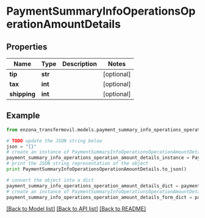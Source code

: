 # PaymentSummaryInfoOperationsOperationAmountDetails


## Properties
Name | Type | Description | Notes
------------ | ------------- | ------------- | -------------
**tip** | **str** |  | [optional] 
**tax** | **int** |  | [optional] 
**shipping** | **int** |  | [optional] 

## Example

```python
from enzona_transfermovil.models.payment_summary_info_operations_operation_amount_details import PaymentSummaryInfoOperationsOperationAmountDetails

# TODO update the JSON string below
json = "{}"
# create an instance of PaymentSummaryInfoOperationsOperationAmountDetails from a JSON string
payment_summary_info_operations_operation_amount_details_instance = PaymentSummaryInfoOperationsOperationAmountDetails.from_json(json)
# print the JSON string representation of the object
print PaymentSummaryInfoOperationsOperationAmountDetails.to_json()

# convert the object into a dict
payment_summary_info_operations_operation_amount_details_dict = payment_summary_info_operations_operation_amount_details_instance.to_dict()
# create an instance of PaymentSummaryInfoOperationsOperationAmountDetails from a dict
payment_summary_info_operations_operation_amount_details_form_dict = payment_summary_info_operations_operation_amount_details.from_dict(payment_summary_info_operations_operation_amount_details_dict)
```
[[Back to Model list]](../README.md#documentation-for-models) [[Back to API list]](../README.md#documentation-for-api-endpoints) [[Back to README]](../README.md)


